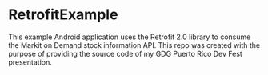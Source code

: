 # RetrofitExample
This example Android application uses the Retrofit 2.0 library to consume the Markit on Demand stock information API. This repo was created with the purpose of providing the source code of my GDG Puerto Rico Dev Fest presentation.
